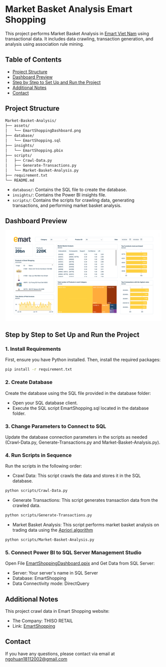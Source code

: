 # Market Basket Analysis Emart Shopping

This project performs Market Basket Analysis in [Emart Viet Nam](https://emartmall.com.vn/) using transactional data. It includes data crawling, transaction generation, and analysis using association rule mining.

## Table of Contents
- [Project Structure](#Project-Structure)
- [Dashboard Preview](#Dashboard-Preview)
- [Step by Step to Set Up and Run the Project](#Step-by-Step-to-Set-Up-and-Run-the-Project)
- [Additional Notes](#Additional-Notes)
- [Contact](#Contact)

## Project Structure
```
Market-Basket-Analysis/
├── assets/
│   └── EmartShoppingDashboard.png
├── database/
│   └── EmartShopping.sql
├── insights/
│   └── EmartShopping.pbix
├── scripts/
│   ├── Crawl-Data.py
│   ├── Generate-Transactions.py
│   └── Market-Basket-Analysis.py
├── requirement.txt
└── README.md
```
- `database/`: Contains the SQL file to create the database.
- `insights/`: Contains the Power BI insights file.
- `scripts/`: Contains the scripts for crawling data, generating transactions, and performing market basket analysis.

## Dashboard Preview

![EmartShopping-Dashboard](/assets/EmartShoppingDashboard.png)

## Step by Step to Set Up and Run the Project

### 1. Install Requirements

First, ensure you have Python installed. Then, install the required packages:

```bash
pip install -r requirement.txt
```

### 2. Create Database
Create the database using the SQL file provided in the database folder:

- Open your SQL database client.
- Execute the SQL script EmartShopping.sql located in the database folder.

### 3. Change Parameters to Connect to SQL 
Update the database connection parameters in the scripts as needed (Crawl-Data.py, Generate-Transactions.py and Market-Basket-Analysis.py).

### 4. Run Scripts in Sequence
Run the scripts in the following order:
- Crawl Data: This script crawls the data and stores it in the SQL database.
```bash
python scripts/Crawl-Data.py
```
- Generate Transactions: This script generates transaction data from the crawled data.
```bash
python scripts/Generate-Transactions.py
```
- Market Basket Analysis: This script performs market basket analysis on trading data using the [Apriori algorithm](https://rasbt.github.io/mlxtend/user_guide/frequent_patterns/association_rules/)
```bash
python scripts/Market-Basket-Analysis.py
```

### 5. Connect Power BI to SQL Server Management Studio
Open File [EmartShoppingDashboard.ppix](/insights/EmartShoppingDashboard.pbix) and Get Data from SQL Server:
- Server: Your server's name in SQL Server
- Database: EmartShopping
- Data Connectivity mode: DirectQuery

## Additional Notes
This project crawl data in Emart Shopping website:  
- The Company: THISO RETAIL
- Link: [EmartShopping](https://emartmall.com.vn/)

## Contact
If you have any questions, please contact via email at ngohuan18112002@gmail.com
